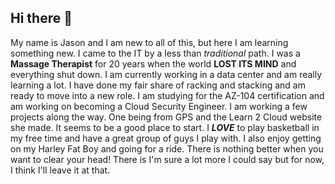 ## Hi there 👋

My name is Jason and I am new to all of this, but here I am learning something new. 
I came to the IT by a less than *traditional* path. I was a __Massage Therapist__ for 20 years when the world **LOST ITS MIND** and everything shut down. 
I am currently working in a data center and am really learning a lot. I have done my fair share of racking and stacking and am ready to move into a new role.
I am studying for the AZ-104 certification and am working on becoming a Cloud Security Engineer.
I am working a few projects along the way. One being from GPS and the Learn 2 Cloud website she made. It seems to be a good place to start. 
I __*LOVE*__ to play basketball in my free time and have a great group of guys I play with. I also enjoy getting on my Harley Fat Boy and going for a ride. There is nothing better when you want to clear your head!
There is I'm sure a lot more I could say but for now, I think I'll leave it at that.
